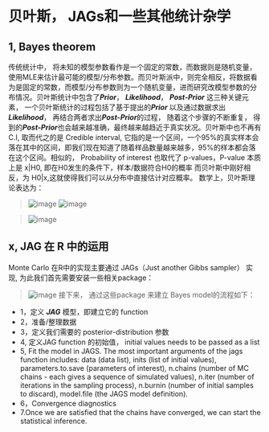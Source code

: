 # 贝叶斯， JAGs和一些其他统计杂学

## 1, Bayes theorem 
传统统计中， 将未知的模型参数看作是一个固定的常数，而数据则是随机变量，使用MLE来估计最可能的模型/分布参数。而贝叶斯派中，则完全相反，将数据看为是固定的常数，而模型/分布参数则为一个随机变量，进而研究改模型参数的分布情况。贝叶斯统计中包含了***Prior***， ***Likelihood***， ***Post-Prior*** 这三种关键元素， 一个贝叶斯统计的过程包括了基于提出的***Prior*** 以及通过数据求出***Likelihood***， 再结合两者求出***Post-Prior***的过程， 随着这个步骤的不断重复， 得到的***Post-Prior***也会越来越准确，最终越来越趋近于真实状况。贝叶斯中也不再有C.I, 取而代之的是 Credible interval, 它指的是一个区间，一个95%的真实样本会落在其中的区间，即我们现在知道了随着样品数量越来越多，95%的样本都会落在这个区间。相似的， Probability of interest 也取代了 p-values，P-value 本质上是 x|H0, 即在H0发生的条件下，样本/数据符合H0的概率 而贝叶斯中刚好相反，为 H0|x,这就使得我们可以从分布中直接估计对应概率。
数学上，贝叶斯理论表达为：
>![image](https://user-images.githubusercontent.com/89850899/160254109-fb0c1c38-2d79-446d-a55a-8f8dbbe4ad12.png)
>![image](https://user-images.githubusercontent.com/89850899/160254116-1f2d7834-17a2-4931-9935-19d2c727dd4b.png)

>![image](https://user-images.githubusercontent.com/89850899/160254136-c29899ea-4f36-486e-bd60-29970ff6f209.png)



## x, JAG 在 R 中的运用
Monte Carlo 在R中的实现主要通过 JAGs（Just another Gibbs sampler） 实现, 为此我们首先需要安装一些相关package：
> ![image](https://user-images.githubusercontent.com/89850899/158208344-e1e653d5-48f0-466a-9000-fcafa3553139.png)
接下来， 通过这些package 来建立 Bayes model的流程如下：
- 1，定义 ***JAG*** 模型，即建立它的 function
- 2，准备/整理数据
- 3，定义我们需要的 posterior-distribution 参数
- 4, 定义JAG function 的初始值， initial values needs to be passed as a list
- 5, Fit the model in JAGS. The most important arguments of the jags function includes: data (data
list), inits (list of initial values), parameters.to.save (parameters of interest), n.chains (number of
MC chains - each gives a sequence of simulated values), n.iter (number of iterations in the sampling
process), n.burnin (number of initial samples to discard), model.file (the JAGS model definition).
- 6，Convergence diagnostics
- 7.Once we are satisfied that the chains have converged, we can start the statistical inference. 




